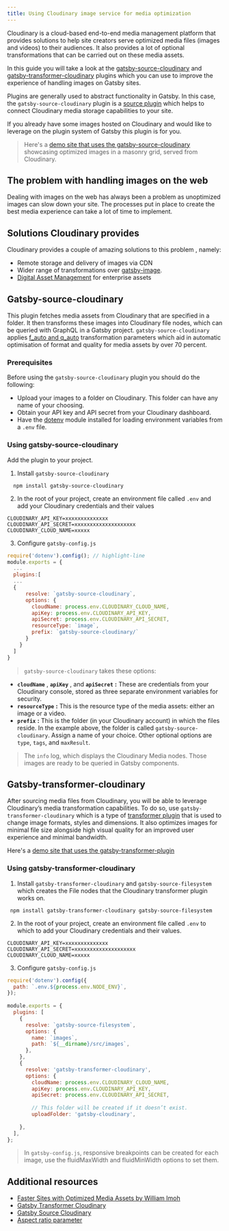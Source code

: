 ```yaml
---
title: Using Cloudinary image service for media optimization  
---
```

Cloudinary is a cloud-based end-to-end media management platform that provides solutions to help site creators serve optimized media files (images and videos) to their audiences. It also provides a lot of optional transformations that can be carried out on these media assets.  

In this guide you will take a look at the [gatsby-source-cloudinary](/packages/gatsby-source-cloudinary/) and [gatsby-transformer-cloudinary](/packages/gatsby-transformer-cloudinary/) plugins which you can use to improve the experience of handling images on Gatsby sites.

Plugins are generally used to abstract functionality in Gatsby. In this case, the `gatsby-source-cloudinary` plugin is a [source plugin](/docs/creating-a-source-plugin/) which helps to connect Cloudinary media storage capabilities to your site.  

If you already have some images hosted on Cloudinary and would like to leverage on the plugin system of Gatsby this plugin is for you. 

> Here's a [demo site that uses the gatsby-source-cloudinary](https://gsc-sample.netlify.com) showcasing optimized images in a masonry grid, served from Cloudinary.

## The problem with handling images on the web

Dealing with images on the web has always been a problem as unoptimized images can slow down your site. The processes put in place to create the best media experience can take a lot of time to implement. 

## Solutions Cloudinary provides 

Cloudinary provides a couple of amazing solutions to this problem , namely: 
- Remote storage and delivery of images via CDN
- Wider range of transformations over [gatsby-image](/docs/using-gatsby-image/).
- [Digital Asset Management](https://cloudinary.com/documentation/digital_asset_management_overview) for enterprise assets 

## Gatsby-source-cloudinary

This plugin fetches media assets from Cloudinary that are specified in a folder. It then transforms these images into Cloudinary file nodes, which can be queried with GraphQL in a Gatsby project. 
`gatsby-source-cloudinary` applies [f_auto and q_auto](https://cloudinary.com/documentation/image_transformations) transformation parameters which aid in automatic optimisation of format and quality for media assets by over 70 percent.

### Prerequisites  

Before using the `gatsby-source-cloudinary` plugin you should do the following: 

- Upload your images to a folder on Cloudinary. This folder can have any name of your choosing. 
- Obtain your API key and API secret from your Cloudinary dashboard.
- Have the [dotenv](https://www.npmjs.com/package/dotenv) module installed for loading environment variables from a `.env` file.

### Using gatsby-source-cloudinary

Add the plugin to your project.

1. Install `gatsby-source-cloudinary` 

```shell
  npm install gatsby-source-cloudinary
```
2. In the root of your project, create an environment file called `.env` and add your Cloudinary credentials and their values

```
CLOUDINARY_API_KEY=xxxxxxxxxxxxxx
CLOUDINARY_API_SECRET=xxxxxxxxxxxxxxxxxxxx
CLOUDINARY_CLOUD_NAME=xxxxx
```

3. Configure `gatsby-config.js`

```js:title=gatsby-config.js
require('dotenv').config(); // highlight-line
module.exports = {
  ...
  plugins:[
  ...
  {
      resolve: `gatsby-source-cloudinary`,
      options: {
        cloudName: process.env.CLOUDINARY_CLOUD_NAME,
        apiKey: process.env.CLOUDINARY_API_KEY,
        apiSecret: process.env.CLOUDINARY_API_SECRET,
        resourceType: `image`,
        prefix: `gatsby-source-cloudinary/` 
      }
    }
  ]
} 
```
> `gatsby-source-cloudinary` takes these options:

- **`cloudName`** , **`apiKey`** , and **`apiSecret`** **:** These are credentials from your Cloudinary console, stored as three separate environment variables for security.
- **`resourceType`** **:** This is the resource type of the media assets: either an image or a video.
- **`prefix`** **:** This is the folder (in your Cloudinary account) in which the files reside. In the example above, the folder is called `gatsby-source-cloudinary`. Assign a name of your choice.
Other optional options are `type`, `tags`, and `maxResult`.

> The `info` log, which displays the Cloudinary Media nodes. Those images are ready to be queried in Gatsby components.

## Gatsby-transformer-cloudinary

After sourcing media files from Cloudinary, you will be able to leverage Cloudinary’s media transformation capabilities. To do so,  use `gatsby-transformer-cloudinary` which is a type of [transformer plugin](/docs/creating-a-transformer-plugin/) that is used to change image formats, styles and dimensions. It also optimizes images for minimal file size alongside high visual quality for an improved user experience and minimal bandwidth.

Here's a [demo site that uses the gatsby-transformer-plugin](https://gatsby-transformer-cloudinary.netlify.com/fluid/)

### Using gatsby-transformer-cloudinary

1. Install `gatsby-transformer-cloudinary` and  `gatsby-source-filesystem` which creates the File nodes that the Cloudinary transformer plugin works on. 

```shell
 npm install gatsby-transformer-cloudinary gatsby-source-filesystem 
```
2. In the root of your project, create an environment file called `.env` to which to add your Cloudinary credentials and their values.

```
CLOUDINARY_API_KEY=xxxxxxxxxxxxxx
CLOUDINARY_API_SECRET=xxxxxxxxxxxxxxxxxxxx
CLOUDINARY_CLOUD_NAME=xxxxx
```
3. Configure `gatsby-config.js`

```js:title=gatsby-config.js
require('dotenv').config({
  path: `.env.${process.env.NODE_ENV}`,
});
 
module.exports = {
  plugins: [
    {
      resolve: `gatsby-source-filesystem`,
      options: {
        name: `images`,
        path: `${__dirname}/src/images`,
      },
    },
    {
      resolve: 'gatsby-transformer-cloudinary',
      options: {
        cloudName: process.env.CLOUDINARY_CLOUD_NAME,
        apiKey: process.env.CLOUDINARY_API_KEY,
        apiSecret: process.env.CLOUDINARY_API_SECRET,
 
        // This folder will be created if it doesn’t exist.
        uploadFolder: 'gatsby-cloudinary',
     
    },
  ],
};
```
> In `gatsby-config.js`, responsive breakpoints can be created for each image, use the fluidMaxWidth and fluidMinWidth options to set them.

## Additional resources
- [Faster Sites with Optimized Media Assets by William Imoh](/blog/2020-01-12-faster-sites-with-optimized-media-assets/)
- [Gatsby Transformer Cloudinary](https://www.npmjs.com/package/gatsby-transformer-cloudinary)
- [Gatsby Source Cloudinary](/packages/gatsby-source-cloudinary/)
- [Aspect ratio parameter ](https://cloudinary.com/documentation/image_transformation_reference#aspect_ratio_parameter)
